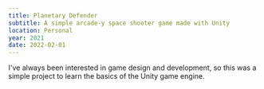 ```yaml
---
title: Planetary Defender
subtitle: A simple arcade-y space shooter game made with Unity
location: Personal
year: 2021
date: 2022-02-01
---
```


I've always been interested in game design and development, so this was a simple project to learn the basics of the Unity game engine.
